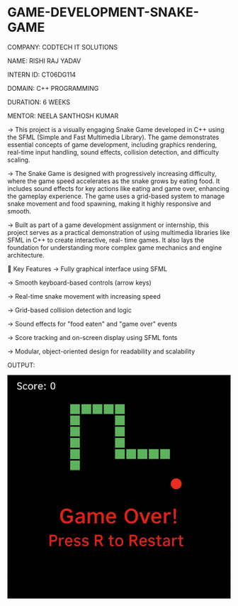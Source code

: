 # GAME-DEVELOPMENT-SNAKE-GAME

COMPANY: CODTECH IT SOLUTIONS

NAME: RISHI RAJ YADAV

INTERN ID: CT06DG114

DOMAIN: C++ PROGRAMMING

DURATION: 6 WEEKS

MENTOR: NEELA SANTHOSH KUMAR

-> This project is a visually engaging Snake Game developed in C++ using the SFML (Simple and Fast Multimedia Library). The game demonstrates essential concepts of game development, including    graphics rendering, real-time input handling, sound effects, collision detection, and difficulty scaling.

-> The Snake Game is designed with progressively increasing difficulty, where the game speed accelerates as the snake grows by eating food. It includes sound effects for key actions like         eating and game over, enhancing the gameplay experience. The game uses a grid-based system to manage snake movement and food spawning, making it highly responsive and smooth.

-> Built as part of a game development assignment or internship, this project serves as a practical demonstration of using multimedia libraries like SFML in C++ to create interactive, real-      time games. It also lays the foundation for understanding more complex game mechanics and engine architecture.

🧠 Key Features
-> Fully graphical interface using SFML

-> Smooth keyboard-based controls (arrow keys)

-> Real-time snake movement with increasing speed

-> Grid-based collision detection and logic

-> Sound effects for "food eaten" and "game over" events

-> Score tracking and on-screen display using SFML fonts

-> Modular, object-oriented design for readability and scalability

OUTPUT:

![Image](https://github.com/Rishirajyadav-rry/Game-Development-Snake-Game/blob/main/img1.jpg)
